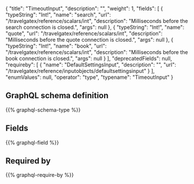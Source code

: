 {
  "title": "TimeoutInput",
  "description": "",
  "weight": 1,
  "fields": [
    {
      "typeString": "Int!",
      "name": "search",
      "url": "/travelgatex/reference/scalars/int",
      "description": "Milliseconds before the search connection is closed.",
      "args": null
    },
    {
      "typeString": "Int!",
      "name": "quote",
      "url": "/travelgatex/reference/scalars/int",
      "description": "Milliseconds before the quote connection is closed.",
      "args": null
    },
    {
      "typeString": "Int!",
      "name": "book",
      "url": "/travelgatex/reference/scalars/int",
      "description": "Milliseconds before the book connection is closed.",
      "args": null
    }
  ],
  "deprecatedFields": null,
  "requireby": [
    {
      "name": "DefaultSettingsInput",
      "description": "",
      "url": "/travelgatex/reference/inputobjects/defaultsettingsinput"
    }
  ],
  "enumValues": null,
  "operator": "type",
  "typename": "TimeoutInput"
}
## GraphQL schema definition

{{% graphql-schema-type %}}

## Fields

{{% graphql-field %}}

## Required by

{{% graphql-require-by %}}
